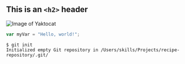 ## This is an `<h2>` header
![Image of Yaktocat](https://octodex.github.com/images/yaktocat.png)
``` javascript
var myVar = "Hello, world!";
```
```
$ git init
Initialized empty Git repository in /Users/skills/Projects/recipe-repository/.git/
```
